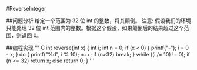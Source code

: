 
#ReverseInteger

##问题分析
给定一个范围为 32 位 int 的整数，将其颠倒。
注意:
假设我们的环境只能处理 32 位 int 范围内的整数。根据这个假设，如果颠倒后的结果超过这个范围，则返回 0。

##编程实现
''' C
int reverse(int x) {
	int i;
	int n = 0;
	  if (x < 0) {
		  printf("-");
		  i = 0 - x;
	}
	  do {
		  printf("%d", i % 10);
		  n++;
		  if (n>32) break;
	} 
  while ((i /= 10) != 0);
	if (n <= 32) return x;
	else return 0;
}
'''

